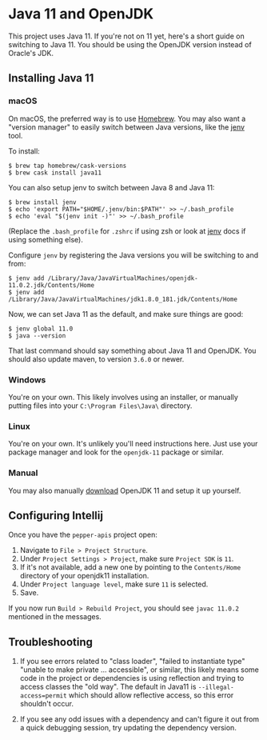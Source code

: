 # Java 11 and OpenJDK

This project uses Java 11. If you're not on 11 yet, here's a short guide on
switching to Java 11. You should be using the OpenJDK version instead of
Oracle's JDK.

## Installing Java 11

### macOS

On macOS, the preferred way is to use [Homebrew][brew]. You may also want a "version
manager" to easily switch between Java versions, like the [jenv] tool.
 
To install:
 
```
$ brew tap homebrew/cask-versions
$ brew cask install java11
``` 
You can also setup jenv to switch between Java 8 and Java 11:
```
$ brew install jenv
$ echo 'export PATH="$HOME/.jenv/bin:$PATH"' >> ~/.bash_profile
$ echo 'eval "$(jenv init -)"' >> ~/.bash_profile
```
(Replace the `.bash_profile` for `.zshrc` if using zsh or look at [jenv] docs if using something else).

Configure `jenv` by registering the Java versions you will be switching to and from:

```
$ jenv add /Library/Java/JavaVirtualMachines/openjdk-11.0.2.jdk/Contents/Home
$ jenv add /Library/Java/JavaVirtualMachines/jdk1.8.0_181.jdk/Contents/Home
```
Now, we can set Java 11 as the default, and make sure things are good:
```
$ jenv global 11.0
$ java --version
```

That last command should say something about Java 11 and OpenJDK. You should
also update maven, to version `3.6.0` or newer.

### Windows

You're on your own. This likely involves using an installer, or manually
putting files into your `C:\Program Files\Java\` directory.

### Linux

You're on your own. It's unlikely you'll need instructions here. Just use your
package manager and look for the `openjdk-11` package or similar.

### Manual

You may also manually [download][dl-11] OpenJDK 11 and setup it up yourself.

[brew]: https://brew.sh/
[jenv]: https://www.jenv.be/
[dl-11]: https://jdk.java.net/11/

## Configuring Intellij

Once you have the `pepper-apis` project open:

1. Navigate to `File > Project Structure`.
2. Under `Project Settings > Project`, make sure `Project SDK` is `11`.
3. If it's not available, add a new one by pointing to the `Contents/Home` directory of your openjdk11 installation.
4. Under `Project language level`, make sure `11` is selected.
5. Save.

If you now run `Build > Rebuild Project`, you should see `javac 11.0.2` mentioned in the messages.

## Troubleshooting

1. If you see errors related to "class loader", "failed to instantiate type"
"unable to make private ... accessible", or similar, this likely means some
code in the project or dependencies is using reflection and trying to access
classes the "old way". The default in Java11 is `--illegal-access=permit`
which should allow reflective access, so this error shouldn't occur.

2. If you see any odd issues with a dependency and can't figure it out from a
quick debugging session, try updating the dependency version.
